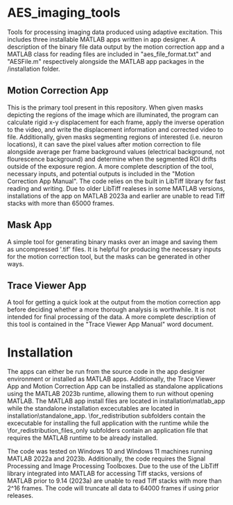 # AES_imaging_tools
Tools for processing imaging data produced using adaptive excitation. This includes three installable MATLAB apps written in app designer. A description of the binary file data output by the motion correction app and a MATLAB class for reading files are included in "aes_file_format.txt" and "AESFile.m" respectively alongside the MATLAB app packages in the /installation folder.

## Motion Correction App
This is the primary tool present in this repository. When given masks depicting the regions of the image which are illuminated, the program can calculate rigid x-y displacement for each frame, apply the inverse operation to the video, and write the displacement information and corrected video to file. Additionally, given masks segmenting regions of interested (i.e. neuron locations), it can save the pixel values after motion correction to file alongside average per frame background values (electrical background, not flourescence background) and determine when the segmented ROI drifts outside of the exposure region. A more complete description of the tool, necessary inputs, and potential outputs is included in the "Motion Correction App Manual". The code relies on the built in LibTiff library for fast reading and writing. Due to older LibTiff realeses in some MATLAB versions, installations of the app on MATLAB 2023a and earlier are unable to read Tiff stacks with more than 65000 frames.

## Mask App
A simple tool for generating binary masks over an image and saving them as uncompressed '.tif' files. It is helpful for producing the necessary inputs for the motion correction tool, but the masks can be generated in other ways.

## Trace Viewer App
A tool for getting a quick look at the output from the motion correction app before deciding whether a more thorough analysis is worthwhile. It is not intended for final processing of the data. A more complete description of this tool is contained in the "Trace Viewer App Manual" word document.

# Installation
The apps can either be run from the source code in the app designer environment or installed as MATLAB apps. Additionally, the Trace Viewer App and Motion Correction App can be installed as standalone applications using the MATLAB 2023b runtime, allowing them to run without opening MATLAB. The MATLAB app install files are located in installation\matlab_app while the standalone installation excecutables are located in installation\standalone_app. \for_redistribution subfolders contain the excecutable for installing the full application with the runtime while the \for_redistribution_files_only subfolders contain an application file that requires the MATLAB runtime to be already installed.

The code was tested on Windows 10 and Windows 11 machines running MATLAB 2022a and 2023b. Additionally, the code requires the Signal Processing and Image Processing Toolboxes. Due to the use of the LibTiff library integrated into MATLAB for accessing Tiff stacks, versions of MATLAB prior to 9.14 (2023a) are unable to read Tiff stacks with more than 2^16 frames. The code will truncate all data to 64000 frames if using prior releases.

